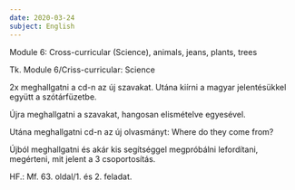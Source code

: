 ```yaml
---
date: 2020-03-24
subject: English
---
```


Module 6: Cross-curricular (Science), animals, jeans, plants, trees

Tk. Module 6/Criss-curricular: Science

2x meghallgatni a cd-n az új szavakat.
Utána kiírni a magyar jelentésükkel együtt a szótárfüzetbe.

Újra meghallgatni a szavakat, hangosan elismételve egyesével.

Utána meghallgatni cd-n az új olvasmányt: Where do they come from?

Újból meghallgatni és akár kis segítséggel megpróbálni lefordítani,
megérteni, mit jelent a 3 csoportosítás.

HF.: Mf. 63. oldal/1. és 2. feladat.
